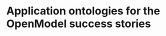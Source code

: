 Application ontologies for the OpenModel success stories
========================================================
